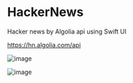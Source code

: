 # HackerNews
Hacker news by Algolia api using Swift UI 

https://hn.algolia.com/api

![image](https://user-images.githubusercontent.com/19710492/85435110-ad42ac00-b58f-11ea-996b-5560ecd90bdf.png)

![image](https://user-images.githubusercontent.com/19710492/85435146-b764aa80-b58f-11ea-86a8-434cec2756a9.png)
